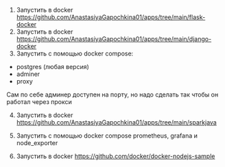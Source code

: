1) Запустить в docker https://github.com/AnastasiyaGapochkina01/apps/tree/main/flask-docker
2) Запустить в docker https://github.com/AnastasiyaGapochkina01/apps/tree/main/django-docker
3) Запустить с помощью docker compose:
- postgres (любая версия)
- adminer
- proxy

Сам по себе админер доступен на порту, но надо сделать так чтобы он работал через прокси

4) Запустить в docker https://github.com/AnastasiyaGapochkina01/apps/tree/main/sparkjava

5) Запустить с помощью docker compose prometheus, grafana и node_exporter
6) Запустить в docker https://github.com/docker/docker-nodejs-sample
